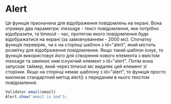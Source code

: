 # Alert
Ця функція призначена для відображення повідомлень на екрані. Вона отримує два параметри: message - текст повідомлення, яке потрібно відобразити, та timeout - час, протягом якого повідомлення буде відображатися на екрані (за замовчуванням - 2000 мс). 
Спочатку функція перевіряє, чи є на сторінці шаблон з id="alert", який містить розмітку для відображення повідомлення. Якщо такий шаблон існує, то функція використовує його для створення нового елемента з вмістом message та замінює ним існуючий елемент з id="alert". Потім вона запускає таймер, який через timeout мс видаляє цей елемент зі сторінки. 
Якщо на сторінці немає шаблону з id="alert", то функція просто викликає стандартний метод alert() з переданим в нього текстом повідомлення.
```javascript
Validator.email(email)
Alert.show('email is bad');
```
